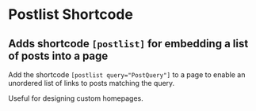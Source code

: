 # Postlist Shortcode
## Adds shortcode `[postlist]` for embedding a list of posts into a page

Add the shortcode `[postlist query="PostQuery"]` to a page to enable an unordered list of links to posts matching the query.

Useful for designing custom homepages.
